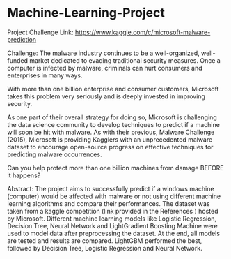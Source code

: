 # Machine-Learning-Project

Project Challenge Link: https://www.kaggle.com/c/microsoft-malware-prediction

Challenge: The malware industry continues to be a well-organized, well-funded market dedicated to evading traditional security measures. Once a computer is infected by malware, criminals can hurt consumers and enterprises in many ways.

With more than one billion enterprise and consumer customers, Microsoft takes this problem very seriously and is deeply invested in improving security.

As one part of their overall strategy for doing so, Microsoft is challenging the data science community to develop techniques to predict if a machine will soon be hit with malware. As with their previous, Malware Challenge (2015), Microsoft is providing Kagglers with an unprecedented malware dataset to encourage open-source progress on effective techniques for predicting malware occurrences.

Can you help protect more than one billion machines from damage BEFORE it happens?




Abstract: The project aims to successfully predict if a windows machine (computer) would be affected with malware or not using different machine learning algorithms and compare their performances. The dataset was taken from a kaggle competition (link provided in the References ) hosted by Microsoft. Different machine learning models like Logistic Regression, Decision Tree, Neural Network and LightGradient Boosting Machine  were used to model data after preprocessing the dataset. At the end, all models are tested and results are compared. LightGBM performed the best, followed by Decision Tree,  Logistic Regression and Neural Network.
